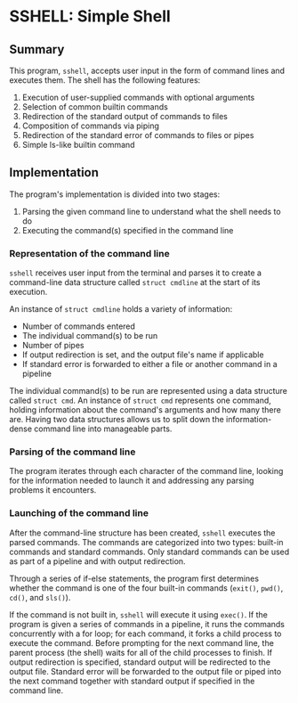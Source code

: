 # SSHELL: Simple Shell

## Summary

This program, `sshell`, accepts user input in the form of command lines and executes them. The shell has the following features:

1. Execution of user-supplied commands with optional arguments
2. Selection of common builtin commands
3. Redirection of the standard output of commands to files
4. Composition of commands via piping
5. Redirection of the standard error of commands to files or pipes
6. Simple ls-like builtin command

## Implementation

The program's implementation is divided into two stages:

1. Parsing the given command line to understand what the shell needs to do
2. Executing the command(s) specified in the command line

### Representation of the command line

`sshell` receives user input from the terminal and parses it to create a command-line data structure called `struct cmdline` at the start of its execution. 

An instance of `struct cmdline` holds a variety of information:
- Number of commands entered
- The individual command(s) to be run
- Number of pipes
- If output redirection is set, and the output file's name if applicable
- If standard error is forwarded to either a file or another command in a pipeline

The individual command(s) to be run are represented using a data structure called `struct cmd`. An instance of `struct cmd` represents one command, holding information about the command's arguments and how many there are. Having two data structures allows us to split down the information-dense command line into manageable parts.

### Parsing of the command line

The program iterates through each character of the command line, looking for the information needed to launch it and addressing any parsing problems it encounters. 

### Launching of the command line

After the command-line structure has been created, `sshell` executes the parsed commands. The commands are categorized into two types: built-in commands and standard commands. Only standard commands can be used as part of a pipeline and with output redirection.

Through a series of if-else statements, the program first determines whether the command is one of the four built-in commands (`exit()`, `pwd()`, `cd()`, and `sls()`).

If the command is not built in, `sshell` will execute it using `exec()`. If the program is given a series of commands in a pipeline, it runs the commands concurrently with a for loop; for each command, it forks a child process to execute the command. Before prompting for the next command line, the parent process (the shell) waits for all of the child processes to finish. If output redirection is specified, standard output will be redirected to the output file. Standard error will be forwarded to the output file or piped into the next command together with standard output if specified in the command line.